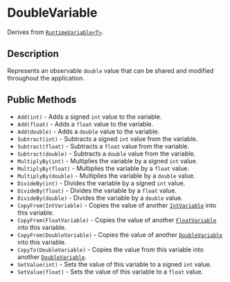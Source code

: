 # DoubleVariable

Derives from [`RuntimeVariable<T>`](runtime-variable.md).

## Description

Represents an observable `double` value that can be shared and modified throughout the application.

## Public Methods

- `Add(int)` - Adds a signed `int` value to the variable.
- `Add(float)` - Adds a `float` value to the variable.
- `Add(double)` - Adds a `double` value to the variable.
- `Subtract(int)` - Subtracts a signed `int` value from the variable.
- `Subtract(float)` - Subtracts a `float` value from the variable.
- `Subtract(double)` - Subtracts a `double` value from the variable.
- `MultiplyBy(int)` - Multiplies the variable by a signed `int` value.
- `MultiplyBy(float)` - Multiplies the variable by a `float` value.
- `MultiplyBy(double)` - Multiplies the variable by a `double` value.
- `DivideBy(int)` - Divides the variable by a signed `int` value.
- `DivideBy(float)` - Divides the variable by a `float` value.
- `DivideBy(double)` - Divides the variable by a `double` value.
- `CopyFrom(IntVariable)` - Copies the value of another [`IntVariable`](int-variable.md) into this variable.
- `CopyFrom(FloatVariable)` - Copies the value of another [`FloatVariable`](float-variable.md) into this variable.
- `CopyFrom(DoubleVariable)` - Copies the value of another [`DoubleVariable`](double-variable.md) into this variable.
- `CopyTo(DoubleVariable)` - Copies the value from this variable into another [`DoubleVariable`](double-variable.md).
- `SetValue(int)` - Sets the value of this variable to a signed `int` value.
- `SetValue(float)` - Sets the value of this variable to a `float` value.
